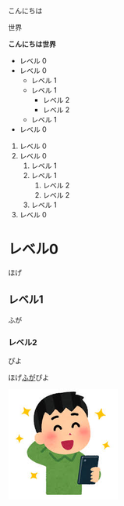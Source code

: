 こんにちは

世界

**こんにちは世界**

- レベル 0
- レベル 0
  - レベル 1 
  - レベル 1
    - レベル 2 
    - レベル 2
  - レベル 1
- レベル 0

1. レベル 0
1. レベル 0
   1. レベル 1
   1. レベル 1
      1. レベル 2
      1. レベル 2
   1. レベル 1
1. レベル 0

# レベル0

ほげ

## レベル1

ふが

### レベル2

ぴよ

ほげ[ふが](https://github.com/)ぴよ

![ほげ](./hoge.png)
